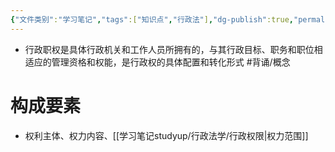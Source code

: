 ```yaml
---
{"文件类别":"学习笔记","tags":["知识点","行政法"],"dg-publish":true,"permalink":"/学习笔记studyup/行政法学/行政职权/","dgPassFrontmatter":true,"created":"2024-09-12T15:47:05.321+08:00","updated":"2024-10-25T12:37:33.044+08:00"}
---
```


- 行政职权是具体行政机关和工作人员所拥有的，与其行政目标、职务和职位相适应的管理资格和权能，是行政权的具体配置和转化形式 #背诵/概念 
# 构成要素
- 权利主体、权力内容、[[学习笔记studyup/行政法学/行政权限\|权力范围]]